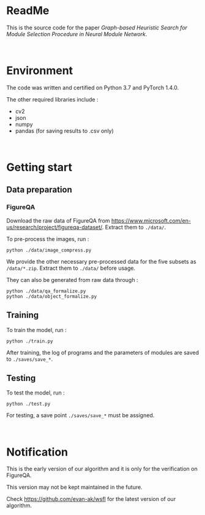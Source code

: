 # ReadMe

This is the source code for the paper *Graph-based Heuristic Search for Module Selection Procedure in Neural Module Network*.

<br/>

# Environment

The code was written and certified on Python 3.7 and PyTorch 1.4.0. 

The other required libraries include :

+ cv2
+ json
+ numpy
+ pandas (for saving results to .csv only)

<br/>

# Getting start

## Data preparation

### FigureQA

Download the raw data of FigureQA from <https://www.microsoft.com/en-us/research/project/figureqa-dataset/>. Extract them to `./data/`.

To pre-process the images, run :

```
python ./data/image_compress.py
```

We provide the other necessary pre-processed data for the five subsets as `/data/*.zip`. Extract them to `./data/` before usage.

They can also be generated from raw data through :

```
python ./data/qa_formalize.py
python ./data/object_formalize.py
```

## Training

To train the model, run :
```
python ./train.py
```

After training, the log of programs and the parameters of modules are saved to `./saves/save_*`.

## Testing 

To test the model, run :
```
python ./test.py
```

For testing, a save point `./saves/save_*` must be assigned.

<br/>

# Notification

This is the early version of our algorithm and it is only for the verification on FigureQA. 

This version may not be kept maintained in the future.

Check <https://github.com/evan-ak/wsfl> for the latest version of our algorithm.
